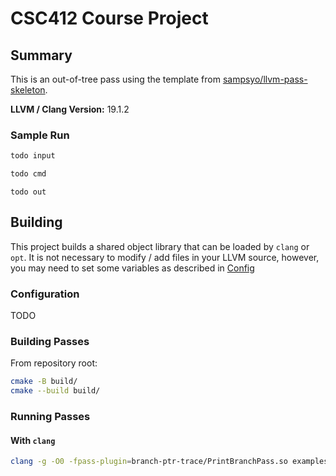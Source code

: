 # CSC412 Course Project

## Summary

This is an out-of-tree pass using the template from [sampsyo/llvm-pass-skeleton](https://github.com/sampsyo/llvm-pass-skeleton).

**LLVM / Clang Version:** 19.1.2

### Sample Run

```c
todo input
```

```sh
todo cmd
```

```
todo out
```


## Building

This project builds a shared object library that can be loaded by `clang` or `opt`. It is not necessary to modify / add files in your LLVM source, however, you may need to set some variables as described in [Config](###Config)

### Configuration

TODO

### Building Passes

From repository root:

```sh
cmake -B build/
cmake --build build/
```

### Running Passes

#### With `clang`

```sh
clang -g -O0 -fpass-plugin=branch-ptr-trace/PrintBranchPass.so examples/hello.c -o /tmp/a.out
```
